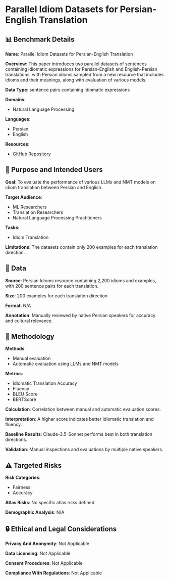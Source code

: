 # Parallel Idiom Datasets for Persian-English Translation

## 📊 Benchmark Details

**Name**: Parallel Idiom Datasets for Persian-English Translation

**Overview**: This paper introduces two parallel datasets of sentences containing idiomatic expressions for Persian-English and English-Persian translations, with Persian idioms sampled from a new resource that includes idioms and their meanings, along with evaluation of various models.

**Data Type**: sentence pairs containing idiomatic expressions

**Domains**:
- Natural Language Processing

**Languages**:
- Persian
- English

**Resources**:
- [GitHub Repository](https://github.com/Sara-Rezaeimanesh/Fa-En-Idiom-Translation)

## 🎯 Purpose and Intended Users

**Goal**: To evaluate the performance of various LLMs and NMT models on idiom translation between Persian and English.

**Target Audience**:
- ML Researchers
- Translation Researchers
- Natural Language Processing Practitioners

**Tasks**:
- Idiom Translation

**Limitations**: The datasets contain only 200 examples for each translation direction.

## 💾 Data

**Source**: Persian Idioms resource containing 2,200 idioms and examples, with 200 sentence pairs for each translation.

**Size**: 200 examples for each translation direction

**Format**: N/A

**Annotation**: Manually reviewed by native Persian speakers for accuracy and cultural relevance.

## 🔬 Methodology

**Methods**:
- Manual evaluation
- Automatic evaluation using LLMs and NMT models

**Metrics**:
- Idiomatic Translation Accuracy
- Fluency
- BLEU Score
- BERTScore

**Calculation**: Correlation between manual and automatic evaluation scores.

**Interpretation**: A higher score indicates better idiomatic translation and fluency.

**Baseline Results**: Claude-3.5-Sonnet performs best in both translation directions.

**Validation**: Manual inspections and evaluations by multiple native speakers.

## ⚠️ Targeted Risks

**Risk Categories**:
- Fairness
- Accuracy

**Atlas Risks**:
No specific atlas risks defined

**Demographic Analysis**: N/A

## 🔒 Ethical and Legal Considerations

**Privacy And Anonymity**: Not Applicable

**Data Licensing**: Not Applicable

**Consent Procedures**: Not Applicable

**Compliance With Regulations**: Not Applicable
